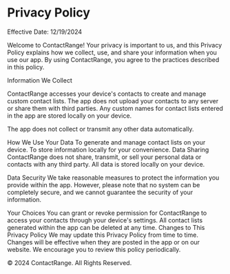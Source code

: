# Privacy Policy
Effective Date: 12/19/2024

Welcome to ContactRange! Your privacy is important to us, and this Privacy Policy explains how we collect, use, and share your information when you use our app. By using ContactRange, you agree to the practices described in this policy.

Information We Collect

ContactRange accesses your device's contacts to create and manage custom contact lists. The app does not upload your contacts to any server or share them with third parties.
Any custom names for contact lists entered in the app are stored locally on your device.

The app does not collect or transmit any other data automatically.

How We Use Your Data
To generate and manage contact lists on your device.
To store information locally for your convenience.
Data Sharing
ContactRange does not share, transmit, or sell your personal data or contacts with any third party. All data is stored locally on your device.

Data Security
We take reasonable measures to protect the information you provide within the app. However, please note that no system can be completely secure, and we cannot guarantee the security of your information.

Your Choices
You can grant or revoke permission for ContactRange to access your contacts through your device's settings.
All contact lists generated within the app can be deleted at any time.
Changes to This Privacy Policy
We may update this Privacy Policy from time to time. Changes will be effective when they are posted in the app or on our website. We encourage you to review this policy periodically.


© 2024 ContactRange. All Rights Reserved.
